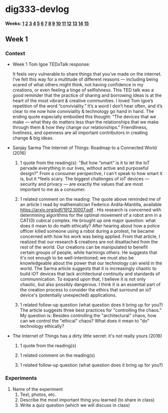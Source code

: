 
# dig333-devlog

#### Weeks: [1](#week-1) [2](#week-2) [3](#week-3) [4](#week-4) [5](#week-5) [6](#week-6) [7](#week-7) [8](#week-8) [9](#week-9) [10](#week-10) [11](#week-11) [12](#week-12) [13](#week-13) [14](#week-14) [15](#week-15)










<!--
BELOW IS A WEEKLY TEMPLATE. COPY/PASTE IT TO ADD A WEEK. SEE ASSIGNMENTS FOR DETAILS 
https://docs.google.com/document/d/1PAoPz-3vDPFWS5q9RHRb-dC7T4earpFXJW8w6v9wfZ0/edit
-->



## Week 1

### Context

- Week 1 Tom Igoe TEDxTalk response:  
    
    It feels very vulnerable to share things that you’ve made on the internet. I’ve felt this way for a multitude of different reasons — including being scared of what others might think, not having confidence in my creations, or even feeling a tinge of selfishness. This TED talk was a good reminder that the practice of sharing and borrowing ideas is at the heart of the most vibrant & creative communities. I loved Tom Igoe’s repetition of the word “conviviality.” It’s a word I don’t hear often, and it’s clear to me now how conviviality & technology go hand in hand. The ending quote especially embodied this thought: “The devices that we make — what they do matters less than the relationships that we make through them & how they change our relationships." Friendliness, liveliness, and openness are all important contributors in creating change & big ideas. 

- Sanjay Sarma The Internet of Things: Roadmap to a Connected World (2016)

    1. 1 quote from the reading(s): "But how “smart” is it to let the IoT pervade everything in our lives, without active and purposeful design?" From a consumer perspective, I can't speak to how smart it is, but it *feels scary. The biggest challenges of ioT devices — security and privacy — are exactly the values that are most important to me as a consumer. 

    1. 1 related comment on the reading: The quote above reminded me of an article I read by mathematician Federico Ardila–Mantilla, available  https://arxiv.org/pdf/1912.10007.pdf . His research is concerned with determining algorithms for the optimal movement of a robot arm in a CAT(0) cubical complex. He brought up one major question: what does it mean to do math ethically? After hearing about how a police officer killed someone using a robot during a protest, he became concerned with how his work was being applied. From that article, I realized that our research & creations are not disattached from the rest of the world. Our creations can be manipulated to benefit certain groups of people, while harmings others. He suggests that it's not enough to be well-intentioned; we must also be knowledgeable about the power that our technology can wield in the world. The Sarma article suggests that it is increasingly chaotic to build iOT devices that lack architectural continuity and standards of communnication. To expand upon that, I believe it is not only chaotic, but also possibly dangerous. I think it is an essential part of the creation process to consider the ethics that surround an ioT device's (potentially unexpected) applications.

    1. 1 related follow-up question (what question does it bring up for you?) The article suggests three best practices for "controlling the chaos." My question is: Besides controlling the "architectural" chaos, how can we control the "ethical" chaos? What does it mean to "do" technology ethically?

- The Internet of Things has a dirty little secret: it's not really yours (2016)
    
    1. 1 quote from the reading(s)

    1. 1 related comment on the reading(s)

    1. 1 related follow-up question (what question does it bring up for you?)


### Experiments

<!-- List each Platt experiment / Monk recipe outcome, adding notes, photos, schematics, captions to show your work. -->

1. Name of the experiment
    1. Text, photos, etc.
    1. Describe the most important thing you learned (to share in class)
    1. Write a quiz question (which we will discuss in class)
